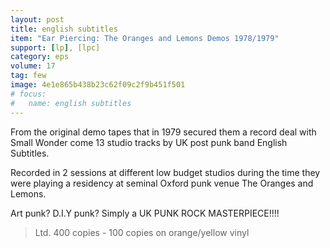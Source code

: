 ```yaml
---
layout: post
title: english subtitles 
item: "Ear Piercing: The Oranges and Lemons Demos 1978/1979"
support: [lp], [lpc]
category: eps
volume: 17
tag: few
image: 4e1e865b438b23c62f09c2f9b451f501
# focus:
#   name: english subtitles
---
```


From the original demo tapes that in 1979 secured them a record deal with Small Wonder come 13 studio tracks by UK post punk band English Subtitles.

Recorded in 2 sessions at different low budget studios during the time they were playing a residency at seminal Oxford punk venue The Oranges and Lemons.

Art punk? D.I.Y punk? Simply a UK PUNK ROCK MASTERPIECE!!!!

> Ltd. 400 copies - 100 copies on orange/yellow vinyl 

